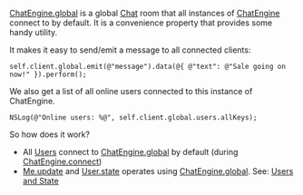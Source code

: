 [ChatEngine.global](reference-chatengine#chat-global) is a global [Chat](reference-chat) room that all instances of [ChatEngine](reference-chatengine) connect to by default. It is a convenience property that provides some handy utility.  

It makes it easy to send/emit a message to all connected clients:  
```objc
self.client.global.emit(@"message").data(@{ @"text": @"Sale going on now!" }).perform();
```  

We also get a list of all online users connected to this instance of ChatEngine.
```objc
NSLog(@"Online users: %@", self.client.global.users.allKeys);
```  

So how does it work?  

* All [Users](reference-user) connect to [ChatEngine.global](reference-chatengine#chat-global) by default (during [ChatEngine.connect](reference-chatengine#connect))
* [Me.update](reference-me#update) and [User.state](reference-user#state) operates using [ChatEngine.global](reference-chatengine#chat-global). See: [Users and State](concepts-users-and-state)